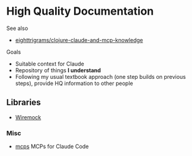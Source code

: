 # High Quality Documentation

See also
- [eighttrigrams/clojure-claude-and-mcp-knowledge](https://github.com/eighttrigrams/clojure-claude-and-mcp-knowledge/blob/master/README.md)

Goals
- Suitable context for Claude
- Repository of things **I understand**
- Following my usual textbook approach (one step builds on previous steps), provide HQ information to other people

## Libraries

- [Wiremock](./libs/wiremock.md)

### Misc

- [mcps](./mcps.md) MCPs for Claude Code

